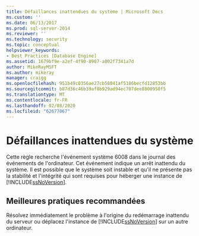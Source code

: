 ```yaml
---
title: Défaillances inattendues du système | Microsoft Docs
ms.custom: ''
ms.date: 06/13/2017
ms.prod: sql-server-2014
ms.reviewer: ''
ms.technology: security
ms.topic: conceptual
helpviewer_keywords:
- Best Practices [Database Engine]
ms.assetid: 1679bf9e-a2ef-4f90-8907-a002f7341a7d
author: MikeRayMSFT
ms.author: mikeray
manager: craigg
ms.openlocfilehash: 951b49c0356ae27cb58041af5186becfd12853bb
ms.sourcegitcommit: b87d36c46b39af8b929ad94ec707dee8800950f5
ms.translationtype: MT
ms.contentlocale: fr-FR
ms.lasthandoff: 02/08/2020
ms.locfileid: "62677067"
---
```

# <a name="unexpected-system-failures"></a>Défaillances inattendues du système
  Cette règle recherche l'événement système 6008 dans le journal des événements de l'ordinateur. Cet événement indique un arrêt inattendu du système. Il est possible que le système soit instable et qu'il ne présente pas la stabilité et l'intégrité qui sont requises pour héberger une instance de [!INCLUDE[ssNoVersion](../../includes/ssnoversion-md.md)].  
  
## <a name="best-practices-recommendations"></a>Meilleures pratiques recommandées  
 Résolvez immédiatement le problème à l'origine du redémarrage inattendu du serveur ou déplacez l'instance de [!INCLUDE[ssNoVersion](../../includes/ssnoversion-md.md)] sur un autre ordinateur.  
  
  
